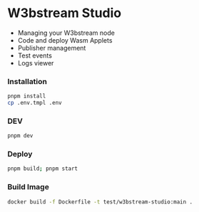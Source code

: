 # W3bstream Studio

- Managing your W3bstream node
- Code and deploy Wasm Applets
- Publisher management
- Test events
- Logs viewer

### Installation

```bash
pnpm install
cp .env.tmpl .env
```

### DEV

```bash
pnpm dev
```

### Deploy

```bash
pnpm build; pnpm start
```

### Build Image

```bash
docker build -f Dockerfile -t test/w3bstream-studio:main .
```
